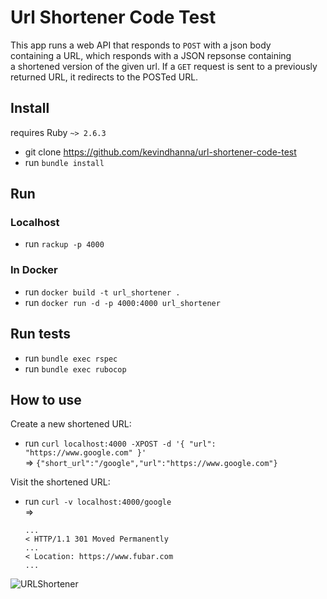 # Url Shortener Code Test
This app runs a web API that responds to `POST` with a json body  
containing a URL, which responds with a JSON repsonse containing  
a shortened version of the given url.
If a `GET` request is sent to a previously returned URL, it redirects
to the POSTed URL.
  
## Install
requires Ruby `~> 2.6.3`
  
- git clone https://github.com/kevindhanna/url-shortener-code-test
- run `bundle install`
  
## Run
### Localhost
  
- run `rackup -p 4000`
  
### In Docker
  
- run `docker build -t url_shortener .`
- run `docker run -d -p 4000:4000 url_shortener`

## Run tests
  
- run `bundle exec rspec`
- run `bundle exec rubocop`

## How to use
  
Create a new shortened URL:
- run `curl localhost:4000 -XPOST -d '{ "url": "https://www.google.com" }'`  
  => `{"short_url":"/google","url":"https://www.google.com"}`

Visit the shortened URL:
- run `curl -v localhost:4000/google`  
  => 
  ```
  ...
  < HTTP/1.1 301 Moved Permanently
  ...
  < Location: https://www.fubar.com
  ...
  ```
![URLShortener](https://i.imgur.com/EaWDGdW.png)

